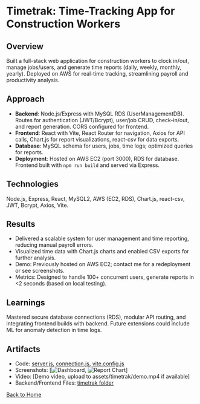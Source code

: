 # Timetrak: Time-Tracking App for Construction Workers

## Overview
Built a full-stack web application for construction workers to clock in/out, manage jobs/users, and generate time reports (daily, weekly, monthly, yearly). Deployed on AWS for real-time tracking, streamlining payroll and productivity analysis.

## Approach
- **Backend**: Node.js/Express with MySQL RDS (UserManagementDB). Routes for authentication (JWT/Bcrypt), user/job CRUD, check-in/out, and report generation. CORS configured for frontend.
- **Frontend**: React with Vite, React Router for navigation, Axios for API calls, Chart.js for report visualizations, react-csv for data exports.
- **Database**: MySQL schema for users, jobs, time logs; optimized queries for reports.
- **Deployment**: Hosted on AWS EC2 (port 3000), RDS for database. Frontend built with `npm run build` and served via Express.

## Technologies
Node.js, Express, React, MySQL2, AWS (EC2, RDS), Chart.js, react-csv, JWT, Bcrypt, Axios, Vite.

## Results
- Delivered a scalable system for user management and time reporting, reducing manual payroll errors.
- Visualized time data with Chart.js charts and enabled CSV exports for further analysis.
- Demo: Previously hosted on AWS EC2; contact me for a redeployment or see screenshots.
- Metrics: Designed to handle 100+ concurrent users, generate reports in <2 seconds (based on local testing).

## Learnings
Mastered secure database connections (RDS), modular API routing, and integrating frontend builds with backend. Future extensions could include ML for anomaly detection in time logs.

## Artifacts
- Code: [server.js](/timetrak/server.js), [connection.js](/timetrak/connection.js), [vite.config.js](/timetrak/vite.config.js)
- Screenshots: [<img src="/assets/timetrak/dashboard.png" alt="Dashboard">, <img src="/assets/timetrak/report-chart.png" alt="Report Chart">]
- Video: [Demo video, upload to assets/timetrak/demo.mp4 if available]
- Backend/Frontend Files: [timetrak folder](/timetrak.zip)

[Back to Home](/)
